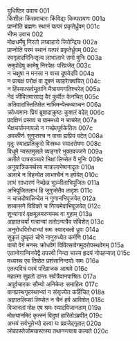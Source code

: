 युधिष्ठिर उवाच	001    
किंशीलः किंसमाचारः किंविद्यः किम्परायणः	001a  
प्राप्नोति ब्रह्मणः स्थानं यत्परं प्रकृतेर्ध्रुवम्	001c  
भीष्म उवाच	002    
मोक्षधर्मेषु निरतो लघ्वाहारो जितेन्द्रियः	002a  
प्राप्नोति परमं स्थानं यत्परं प्रकृतेर्ध्रुवम्	002c  
स्वगृहादभिनिःसृत्य लाभालाभे समो मुनिः	003a  
समुपोढेषु कामेषु निरपेक्षः परिव्रजेत्	003c  
न चक्षुषा न मनसा न वाचा दूषयेदपि	004a  
न प्रत्यक्षं परोक्षं वा दूषणं व्याहरेत्क्वचित्	004c  
न हिंस्यात्सर्वभूतानि मैत्रायणगतिश्चरेत्	005a  
नेदं जीवितमासाद्य वैरं कुर्वीत केनचित्	005c  
अतिवादांस्तितिक्षेत नाभिमन्येत्कथञ्चन	006a  
क्रोध्यमानः प्रियं ब्रूयादाक्रुष्टः कुशलं वदेत्	006c  
प्रदक्षिणं प्रसव्यं च ग्राममध्ये न चाचरेत्	007a  
भैक्षचर्यामनापन्नो न गच्छेत्पूर्वकेतितः	007c  
अवकीर्णः सुगुप्तश्च न वाचा ह्यप्रियं वदेत्	008a  
मृदुः स्यादप्रतिक्रूरो विस्रब्धः स्यादरोषणः	008c  
विधूमे न्यस्तमुसले व्यङ्गारे भुक्तवज्जने	009a  
अतीते पात्रसञ्चारे भिक्षां लिप्सेत वै मुनिः	009c  
अनुयात्रिकमर्थस्य मात्रालाभेष्वनादृतः	010a  
अलाभे न विहन्येत लाभश्चैनं न हर्षयेत्	010c  
लाभं साधारणं नेच्छेन्न भुञ्जीताभिपूजितः	011a  
अभिपूजितलाभं हि जुगुप्सेतैव तादृशः	011c  
न चान्नदोषान्निन्देत न गुणानभिपूजयेत्	012a  
शय्यासने विविक्ते च नित्यमेवाभिपूजयेत्	012c  
शून्यागारं वृक्षमूलमरण्यमथ वा गुहाम्	013a  
अज्ञातचर्यां गत्वान्यां ततोऽन्यत्रैव संविशेत्	013c  
अनुरोधविरोधाभ्यां समः स्यादचलो ध्रुवः	014a  
सुकृतं दुष्कृतं चोभे नानुरुध्येत कर्मणि	014c  
वाचो वेगं मनसः क्रोधवेगं विवित्सावेगमुदरोपस्थवेगम्	015a  
एतान्वेगान्विनयेद्वै तपस्वी निन्दा चास्य हृदयं नोपहन्यात्	015c  
मध्यस्थ एव तिष्ठेत प्रशंसानिन्दयोः समः	016a  
एतत्पवित्रं परमं परिव्राजक आश्रमे	016c  
महात्मा सुव्रतो दान्तः सर्वत्रैवानपाश्रितः	017a  
अपूर्वचारकः सौम्यो अनिकेतः समाहितः	017c  
वानप्रस्थगृहस्थाभ्यां न संसृज्येत कर्हिचित्	018a  
अज्ञातलिप्सां लिप्सेत न चैनं हर्ष आविशेत्	018c  
विजानतां मोक्ष एष श्रमः स्यादविजानताम्	019a  
मोक्षयानमिदं कृत्स्नं विदुषां हारितोऽब्रवीत्	019c  
अभयं सर्वभूतेभ्यो दत्त्वा यः प्रव्रजेद्गृहात्	020a  
लोकास्तेजोमयास्तस्य तथानन्त्याय कल्पते	020c  

